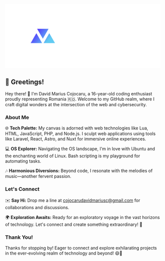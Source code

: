 ![cover](images/cover.png)

## 👋 Greetings!

Hey there! 👋 I'm David Marius Cojocaru, a 16-year-old coding enthusiast proudly representing Romania 🇷🇴. Welcome to my GitHub realm, where I craft digital wonders at the intersection of the web and cybersecurity.

### About Me

🌐 **Tech Palette:** My canvas is adorned with web technologies like Lua, HTML, JavaScript, PHP, and Node.js. I sculpt web applications using tools like Laravel, React, Astro, and Nuxt for immersive online experiences.

💻 **OS Explorer:** Navigating the OS landscape, I'm in love with Ubuntu and the enchanting world of Linux. Bash scripting is my playground for automating tasks.

🎶 **Harmonious Diversions:** Beyond code, I resonate with the melodies of music—another fervent passion.

### Let's Connect

✉️ **Say Hi:** Drop me a line at cojocarudavidmariusc@gmail.com for collaborations and discussions.

🌍 **Exploration Awaits:** Ready for an exploratory voyage in the vast horizons of technology. Let's connect and create something extraordinary! 🔗

### Thank You!

Thanks for stopping by! Eager to connect and explore exhilarating projects in the ever-evolving realm of technology and beyond! 😄🚀

